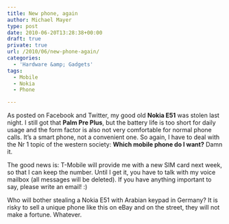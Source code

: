```yaml
---
title: New phone, again
author: Michael Mayer
type: post
date: 2010-06-20T13:28:38+00:00
draft: true
private: true
url: /2010/06/new-phone-again/
categories:
  - 'Hardware &amp; Gadgets'
tags:
  - Mobile
  - Nokia
  - Phone

---
```

As posted on Facebook and Twitter, my good old **Nokia E51** was stolen last night. I still got that **Palm Pre Plus**, but the battery life is too short for daily usage and the form factor is also not very comfortable for normal phone calls. It&#8217;s a smart phone, not a convenient one. So again, I have to deal with the Nr 1 topic of the western society: **Which mobile phone do I want?** Damn it.

The good news is: T-Mobile will provide me with a new SIM card next week, so that I can keep the number. Until I get it, you have to talk with my voice mailbox (all messages will be deleted). If you have anything important to say, please write an email! :)

Who will bother stealing a Nokia E51 with Arabian keypad in Germany? It is risky to sell a unique phone like this on eBay and on the street, they will not make a fortune. Whatever.